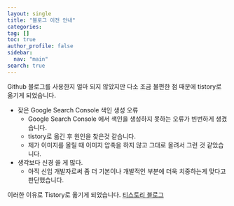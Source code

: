 ```yaml
---
layout: single
title: "블로그 이전 안내"
categories:
tag: []
toc: true
author_profile: false
sidebar:
  nav: "main"
search: true
---
```


Github 블로그를 사용한지 얼마 되지 않았지만 다소 조금 불편한 점 때문에 tistory로 옮기게 되었습니다.

- 잦은 Google Search Console 색인 생성 오류
  - Google Search Console 에서 색인을 생성하지 못하는 오류가 빈번하게 생겼습니다.
  - tistory로 옮긴 후 원인을 찾은것 같습니다.
  - 제가 이미지를 올릴 때 이미지 압축을 하지 않고 그대로 올려서 그런 것 같았습니다.
- 생각보다 신경 쓸 게 많다.
  - 아직 신입 개발자로써 좀 더 기본이나 개발적인 부분에 더욱 치중하는게 맞다고 판단했습니다.

이러한 이유로 Tistory로 옮기게 되었습니다.
[티스토리 블로그](https://tommykim.tistory.com/)

